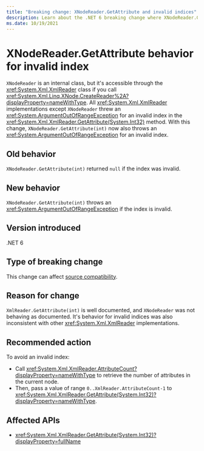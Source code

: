 ```yaml
---
title: "Breaking change: XNodeReader.GetAttribute and invalid indices"
description: Learn about the .NET 6 breaking change where XNodeReader.GetAttribute now throws an exception for an invalid index.
ms.date: 10/19/2021
---
```

# XNodeReader.GetAttribute behavior for invalid index

`XNodeReader` is an internal class, but it's accessible through the <xref:System.Xml.XmlReader> class if you call <xref:System.Xml.Linq.XNode.CreateReader%2A?displayProperty=nameWithType>. All <xref:System.Xml.XmlReader> implementations except `XNodeReader` threw an <xref:System.ArgumentOutOfRangeException> for an invalid index in the <xref:System.Xml.XmlReader.GetAttribute(System.Int32)> method. With this change, `XNodeReader.GetAttribute(int)` now also throws an <xref:System.ArgumentOutOfRangeException> for an invalid index.

## Old behavior

`XNodeReader.GetAttribute(int)` returned `null` if the index was invalid.

## New behavior

`XNodeReader.GetAttribute(int)` throws an <xref:System.ArgumentOutOfRangeException> if the index is invalid.

## Version introduced

.NET 6

## Type of breaking change

This change can affect [source compatibility](../../categories.md#source-compatibility).

## Reason for change

`XmlReader.GetAttribute(int)` is well documented, and `XNodeReader` was not behaving as documented. It's behavior for invalid indices was also inconsistent with other <xref:System.Xml.XmlReader> implementations.

## Recommended action

To avoid an invalid index:

- Call <xref:System.Xml.XmlReader.AttributeCount?displayProperty=nameWithType> to retrieve the number of attributes in the current node.
- Then, pass a value of range `0..XmlReader.AttributeCount-1` to <xref:System.Xml.XmlReader.GetAttribute(System.Int32)?displayProperty=nameWithType>.

## Affected APIs

- <xref:System.Xml.XmlReader.GetAttribute(System.Int32)?displayProperty=fullName>
